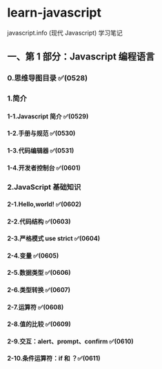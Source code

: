 # learn-javascript

javascript.info (现代 Javascript) 学习笔记

## 一、第 1 部分：Javascript 编程语言

### 0.思维导图目录 ✅(0528)

### 1.简介

#### 1-1.Javascript 简介 ✅(0529)

#### 1-2.手册与规范 ✅(0530)

#### 1-3.代码编辑器 ✅(0531)

#### 1-4.开发者控制台 ✅(0601)

### 2.JavaScript 基础知识

#### 2-1.Hello,world! ✅(0602)

#### 2-2.代码结构 ✅(0603)

#### 2-3.严格模式 use strict ✅(0604)

#### 2-4.变量 ✅(0605)

#### 2-5.数据类型 ✅(0606)

#### 2-6.类型转换 ✅(0607)

#### 2-7.运算符 ✅(0608)

#### 2-8.值的比较 ✅(0609)

#### 2-9.交互：alert、prompt、confirm ✅(0610)

#### 2-10.条件运算符：if 和 ？✅(0611)
